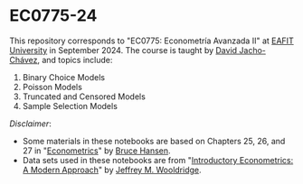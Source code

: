 # EC0775-24
 This repository corresponds to "EC0775: Econometría Avanzada II" at [EAFIT University](https://www.eafit.edu.co/) in September 2024. The course is taught by [David Jacho-Chávez](https://www.davidjachochavez.org/), and topics include:
 1. Binary Choice Models
 2. Poisson Models
 3. Truncated and Censored Models
 4. Sample Selection Models

*Disclaimer*:
* Some materials in these notebooks are based on Chapters 25, 26, and 27 in "[Econometrics](https://users.ssc.wisc.edu/~bhansen/econometrics/)" by [Bruce Hansen](https://users.ssc.wisc.edu/~bhansen/).
* Data sets used in these notebooks are from "[Introductory Econometrics: A Modern Approach](https://drive.google.com/file/d/1Gw_VYjaRxi8Tq-EroKiQLJYuFIW3gs9f/view)" by [Jeffrey M. Wooldridge](https://econ.msu.edu/about/directory/Wooldridge-Jeffrey).
